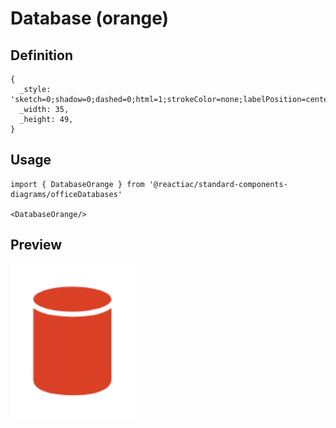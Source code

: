 # Database (orange)

## Definition

```
{
  _style: 'sketch=0;shadow=0;dashed=0;html=1;strokeColor=none;labelPosition=center;verticalLabelPosition=bottom;verticalAlign=top;outlineConnect=0;align=center;shape=mxgraph.office.databases.database;fillColor=#DA4026;',
  _width: 35,
  _height: 49,
}
```

## Usage

```
import { DatabaseOrange } from '@reactiac/standard-components-diagrams/officeDatabases'

<DatabaseOrange/>
```

## Preview

<img src="./database-orange.png" width="200"/>
